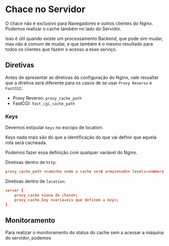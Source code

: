# Chace no Servidor

O chace não é exclusivo para Navegadores e outros clientes do Nginx. Podemos realizar o cache
também no lado do Servidor.

Isso é útil quando existe um processamento Backend, que pode sim mudar, mas não é comum de mudar,
e que também é o mesmo resultado para todos os clientes que fazem o acesso a esse serviço.

## Diretivas

Antes de apresentar as diretivas da configuração do Nginx, vale ressaltar que a diretiva será diferente
para os casos de se usar `Proxy Reverso` e `FastCGI`:

- Proxy Reverso: `proxy_cache_path`
- FastCGI: `fast_cgi_cache_path`

### Keys

Devemos estipular `keys` no escopo de location.

Keys nada mais são do que a identificação do que vai definir que aquela rota será cacheada.

Podemos fazer essa definição com qualquer variável do Nginx.

Diretivas dentro de `http`:

```conf
proxy_cache_path <caminho onde o cache será armazenado> levels=<número de levels, separados por :> keys_zone=<zona de cache>:<tempo de validade do cache>
```

Diretivas dentro de `location`:

```conf
server {
    proxy_cache <zona de chace>;
    proxy_cache_key <variaveis que definem a key>;
}
```

## Monitoramento

Para realizar o monitoramento do status do cache sem a acessar a máquina do servidor, podemos 